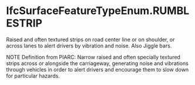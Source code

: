 IfcSurfaceFeatureTypeEnum.RUMBLESTRIP
=====================================
Raised and often textured strips on road center line or on shoulder, or across
lanes to alert drivers by vibration and noise. Also Jiggle bars.  
  
NOTE Definition from PIARC: Narrow raised and often specially textured strips
across or alongside the carriageway, generating noise and vibrations through
vehicles in order to alert drivers and encourage them to slow down for
particular hazards.  
  


